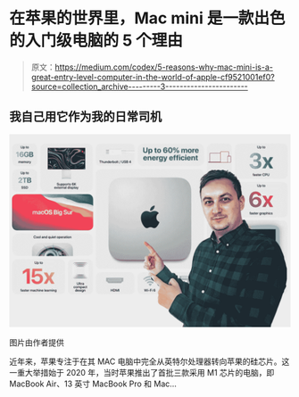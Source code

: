 # 在苹果的世界里，Mac mini 是一款出色的入门级电脑的 5 个理由

> 原文：<https://medium.com/codex/5-reasons-why-mac-mini-is-a-great-entry-level-computer-in-the-world-of-apple-cf9521001ef0?source=collection_archive---------3----------------------->

## 我自己用它作为我的日常司机

![](img/3692d8e640d8a553c7e721e442d5be47.png)

图片由作者提供

近年来，苹果专注于在其 MAC 电脑中完全从英特尔处理器转向苹果的硅芯片。这一重大举措始于 2020 年，当时苹果推出了首批三款采用 M1 芯片的电脑，即 MacBook Air、13 英寸 MacBook Pro 和 Mac…